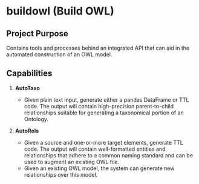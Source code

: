 # buildowl (Build OWL)

## Project Purpose
Contains tools and processes behind an integrated API that can aid in the automated construction of an OWL model.

## Capabilities
1. **AutoTaxo**
    -   Given plain text input, generate either a pandas DataFrame or TTL code.  The output will contain high-precision parent-to-child relationships suitable for generating a taxonomical portion of an Ontology.

2. **AutoRels**
    -   Given a source and one-or-more target elements, generate TTL code.  The output will contain well-formatted entities and relationships that adhere to a common naming standard and can be used to augment an existing OWL file.
    -   Given an existing OWL model, the system can generate new relationships over this model.
